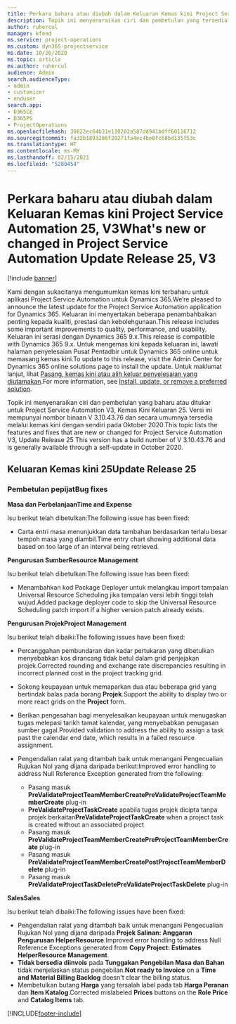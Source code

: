 ```yaml
---
title: Perkara baharu atau diubah dalam Keluaran Kemas kini Project Service Automation 25, V3
description: Topik ini menyenaraikan ciri dan pembetulan yang tersedia dalam Kemas kini Project Service Automation Keluaran 25, V3.
author: ruhercul
manager: kfend
ms.service: project-operations
ms.custom: dyn365-projectservice
ms.date: 10/26/2020
ms.topic: article
ms.author: ruhercul
audience: Admin
search.audienceType:
- admin
- customizer
- enduser
search.app:
- D365CE
- D365PS
- ProjectOperations
ms.openlocfilehash: 30822ec64b31e110202a587dd941bdff60116712
ms.sourcegitcommit: fa32b1893286f20271fa4ec4be8fc68bd135f53c
ms.translationtype: HT
ms.contentlocale: ms-MY
ms.lasthandoff: 02/15/2021
ms.locfileid: "5280454"
---
```

# <a name="whats-new-or-changed-in-project-service-automation-update-release-25-v3"></a><span data-ttu-id="b81ee-103">Perkara baharu atau diubah dalam Keluaran Kemas kini Project Service Automation 25, V3</span><span class="sxs-lookup"><span data-stu-id="b81ee-103">What's new or changed in Project Service Automation Update Release 25, V3</span></span>

[!include [banner](../includes/psa-now-project-operations.md)]

<span data-ttu-id="b81ee-104">Kami dengan sukacitanya mengumumkan kemas kini terbaharu untuk aplikasi Project Service Automation untuk Dynamics 365.</span><span class="sxs-lookup"><span data-stu-id="b81ee-104">We’re pleased to announce the latest update for the Project Service Automation application for Dynamics 365.</span></span> <span data-ttu-id="b81ee-105">Keluaran ini menyertakan beberapa penambahbaikan penting kepada kualiti, prestasi dan kebolehgunaan.</span><span class="sxs-lookup"><span data-stu-id="b81ee-105">This release includes some important improvements to quality, performance, and usability.</span></span> <span data-ttu-id="b81ee-106">Keluaran ini serasi dengan Dynamics 365 9.x.</span><span class="sxs-lookup"><span data-stu-id="b81ee-106">This release is compatible with Dynamics 365 9.x.</span></span> <span data-ttu-id="b81ee-107">Untuk mengemas kini kepada keluaran ini, lawati halaman penyelesaian Pusat Pentadbir untuk Dynamics 365 online untuk memasang kemas kini.</span><span class="sxs-lookup"><span data-stu-id="b81ee-107">To update to this release, visit the Admin Center for Dynamics 365 online solutions page to install the update.</span></span> <span data-ttu-id="b81ee-108">Untuk maklumat lanjut, lihat [Pasang, kemas kini atau alih keluar penyelesaian yang diutamakan](https://docs.microsoft.com/power-platform/admin/install-remove-preferred-solution).</span><span class="sxs-lookup"><span data-stu-id="b81ee-108">For more information, see [Install, update, or remove a preferred solution](https://docs.microsoft.com/power-platform/admin/install-remove-preferred-solution).</span></span>

<span data-ttu-id="b81ee-109">Topik ini menyenaraikan ciri dan pembetulan yang baharu atau ditukar untuk Project Service Automation V3, Kemas Kini Keluaran 25. Versi ini mempunyai nombor binaan V 3.10.43.76 dan secara umumnya tersedia melalui kemas kini dengan sendiri pada Oktober 2020.</span><span class="sxs-lookup"><span data-stu-id="b81ee-109">This topic lists the features and fixes that are new or changed for Project Service Automation V3, Update Release 25 This version has a build number of V 3.10.43.76 and is generally available through a self-update in October 2020.</span></span>

## <a name="update-release-25"></a><span data-ttu-id="b81ee-110">Keluaran Kemas kini 25</span><span class="sxs-lookup"><span data-stu-id="b81ee-110">Update Release 25</span></span>

### <a name="bug-fixes"></a><span data-ttu-id="b81ee-111">Pembetulan pepijat</span><span class="sxs-lookup"><span data-stu-id="b81ee-111">Bug fixes</span></span>

<span data-ttu-id="b81ee-112">**Masa dan Perbelanjaan**</span><span class="sxs-lookup"><span data-stu-id="b81ee-112">**Time and Expense**</span></span>

<span data-ttu-id="b81ee-113">Isu berikut telah dibetulkan:</span><span class="sxs-lookup"><span data-stu-id="b81ee-113">The following issue has been fixed:</span></span>

- <span data-ttu-id="b81ee-114">Carta entri masa menunjukkan data tambahan berdasarkan terlalu besar tempoh masa yang diambil.</span><span class="sxs-lookup"><span data-stu-id="b81ee-114">Time entry chart showing additional data based on too large of an interval being retrieved.</span></span>

<span data-ttu-id="b81ee-115">**Pengurusan Sumber**</span><span class="sxs-lookup"><span data-stu-id="b81ee-115">**Resource Management**</span></span>

<span data-ttu-id="b81ee-116">Isu berikut telah dibetulkan:</span><span class="sxs-lookup"><span data-stu-id="b81ee-116">The following issue has been fixed:</span></span>

- <span data-ttu-id="b81ee-117">Menambahkan kod Package Deployer untuk melangkau import tampalan Universal Resource Scheduling jika tampalan versi lebih tinggi telah wujud.</span><span class="sxs-lookup"><span data-stu-id="b81ee-117">Added package deployer code to skip the Universal Resource Scheduling patch import if a higher version patch already exists.</span></span>

<span data-ttu-id="b81ee-118">**Pengurusan Projek**</span><span class="sxs-lookup"><span data-stu-id="b81ee-118">**Project Management**</span></span>

<span data-ttu-id="b81ee-119">Isu berikut telah dibaiki:</span><span class="sxs-lookup"><span data-stu-id="b81ee-119">The following issues have been fixed:</span></span>

- <span data-ttu-id="b81ee-120">Percanggahan pembundaran dan kadar pertukaran yang dibetulkan menyebabkan kos dirancang tidak betul dalam grid penjejakan projek.</span><span class="sxs-lookup"><span data-stu-id="b81ee-120">Corrected rounding and exchange rate discrepancies resulting in incorrect planned cost in the project tracking grid.</span></span>
- <span data-ttu-id="b81ee-121">Sokong keupayaan untuk memaparkan dua atau beberapa grid yang bertindak balas pada borang **Projek**.</span><span class="sxs-lookup"><span data-stu-id="b81ee-121">Support the ability to display two or more react grids on the **Project** form.</span></span>
- <span data-ttu-id="b81ee-122">Berikan pengesahan bagi menyelesaikan keupayaan untuk menugaskan tugas melepasi tarikh tamat kalendar, yang menyebabkan penugasan sumber gagal.</span><span class="sxs-lookup"><span data-stu-id="b81ee-122">Provided validation to address the ability to assign a task past the calendar end date, which results in a failed resource assignment.</span></span>
- <span data-ttu-id="b81ee-123">Pengendalian ralat yang ditambah baik untuk menangani Pengecualian Rujukan Nol yang dijana daripada berikut:</span><span class="sxs-lookup"><span data-stu-id="b81ee-123">Improved error handling to address Null Reference Exception generated from the following:</span></span>

    - <span data-ttu-id="b81ee-124">Pasang masuk **PreValidateProjectTeamMemberCreate**</span><span class="sxs-lookup"><span data-stu-id="b81ee-124">**PreValidateProjectTeamMemberCreate** plug-in</span></span>
    - <span data-ttu-id="b81ee-125">**PreValidateProjectTaskCreate** apabila tugas projek dicipta tanpa projek berkaitan</span><span class="sxs-lookup"><span data-stu-id="b81ee-125">**PreValidateProjectTaskCreate** when a project task is created without an associated project</span></span>
    - <span data-ttu-id="b81ee-126">Pasang masuk **PreValidateProjectTeamMemberCreate**</span><span class="sxs-lookup"><span data-stu-id="b81ee-126">**PreProjectTeamMemberCreate** plug-in</span></span>
    - <span data-ttu-id="b81ee-127">Pasang masuk **PreValidateProjectTeamMemberCreate**</span><span class="sxs-lookup"><span data-stu-id="b81ee-127">**PostProjectTeamMemberDelete** plug-in</span></span>
    - <span data-ttu-id="b81ee-128">Pasang masuk **PreValidateProjectTaskDelete**</span><span class="sxs-lookup"><span data-stu-id="b81ee-128">**PreValidateProjectTaskDelete** plug-in</span></span>

<span data-ttu-id="b81ee-129">**Sales**</span><span class="sxs-lookup"><span data-stu-id="b81ee-129">**Sales**</span></span>

<span data-ttu-id="b81ee-130">Isu berikut telah dibaiki:</span><span class="sxs-lookup"><span data-stu-id="b81ee-130">The following issues have been fixed:</span></span>

- <span data-ttu-id="b81ee-131">Pengendalian ralat yang ditambah baik untuk menangani Pengecualian Rujukan Nol yang dijana daripada **Projek Salinan: Anggaran Pengurusan HelperResource**.</span><span class="sxs-lookup"><span data-stu-id="b81ee-131">Improved error handling to address Null Reference Exceptions generated from **Copy Project: Estimates HelperResource Management**.</span></span>
- <span data-ttu-id="b81ee-132">**Tidak bersedia diinvois** pada **Tunggakan Pengebilan Masa dan Bahan** tidak menjelaskan status pengebilan.</span><span class="sxs-lookup"><span data-stu-id="b81ee-132">**Not ready to Invoice** on a **Time and Material Billing Backlog** doesn't clear the billing status.</span></span>
- <span data-ttu-id="b81ee-133">Membetulkan butang **Harga** yang tersalah label pada tab **Harga Peranan** dan **Item Katalog**.</span><span class="sxs-lookup"><span data-stu-id="b81ee-133">Corrected mislabeled **Prices** buttons on the **Role Price** and **Catalog Items** tab.</span></span>


[!INCLUDE[footer-include](../includes/footer-banner.md)]